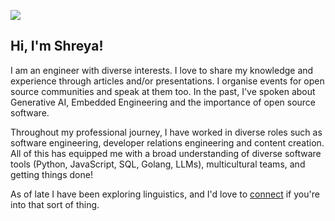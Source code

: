 ![](https://preview.redd.it/8hkekbti9a221.jpg?auto=webp&s=5f41fa425181a4de6337ae5397be19aacf8df171)
<!--
**alt-shreya/alt-shreya** is a ✨ _special_ ✨ repository because its `README.md` (this file) appears on your GitHub profile.

Here are some ideas to get you started:
- 🌱 I’m currently learning 
- 💬 Ask me about ...
- 🤔 I’m looking for help with 
- I love learning languages
-->

## Hi, I'm Shreya!
I am an engineer with diverse interests. I love to share my knowledge and experience through articles and/or presentations. I organise events for open source communities and speak at them too. In the past, I've spoken about Generative AI, Embedded Engineering and the importance of open source software.

Throughout my professional journey, I have worked in diverse roles such as software engineering, developer relations engineering and content creation. All of this has equipped me with a broad understanding of diverse software tools (Python, JavaScript, SQL, Golang, LLMs), multicultural teams, and getting things done!

As of late I have been exploring linguistics, and I'd love to [connect](https://www.linkedin.com/in/alt-shreya) if you're into that sort of thing.
